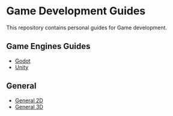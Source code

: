 # Game Development Guides

This repository contains personal guides for Game development.

## Game Engines Guides
- [Godot](https://github.com/damsog/docs/blob/main/game-dev/godot[gd].md)
- [Unity]()

## General
- [General 2D](https://github.com/damsog/docs/blob/main/game-dev/general-2D.md)
- [General 3D]()
